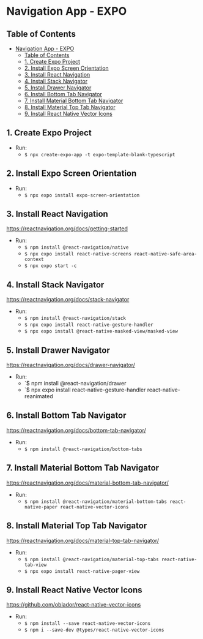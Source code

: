 # Navigation App - EXPO

## Table of Contents

- [Navigation App - EXPO](#navigation-app---expo)
  - [Table of Contents](#table-of-contents)
  - [1. Create Expo Project](#1-create-expo-project)
  - [2. Install Expo Screen Orientation](#2-install-expo-screen-orientation)
  - [3. Install React Navigation](#3-install-react-navigation)
  - [4. Install Stack Navigator](#4-install-stack-navigator)
  - [5. Install Drawer Navigator](#5-install-drawer-navigator)
  - [6. Install Bottom Tab Navigator](#6-install-bottom-tab-navigator)
  - [7. Install Material Bottom Tab Navigator](#7-install-material-bottom-tab-navigator)
  - [8. Install Material Top Tab Navigator](#8-install-material-top-tab-navigator)
  - [9. Install React Native Vector Icons](#9-install-react-native-vector-icons)

## 1. Create Expo Project

- Run:
  - `$ npx create-expo-app -t expo-template-blank-typescript`
 
## 2. Install Expo Screen Orientation

- Run:
  - `$ npx expo install expo-screen-orientation`

## 3. Install React Navigation

<https://reactnavigation.org/docs/getting-started>

- Run:
  - `$ npm install @react-navigation/native`
  - `$ npx expo install react-native-screens react-native-safe-area-context`
  - `$ npx expo start -c`

## 4. Install Stack Navigator

<https://reactnavigation.org/docs/stack-navigator>

- Run:
  - `$ npm install @react-navigation/stack`
  - `$ npx expo install react-native-gesture-handler`
  - `$ npx expo install @react-native-masked-view/masked-view`

## 5. Install Drawer Navigator

<https://reactnavigation.org/docs/drawer-navigator/>

- Run:
  - `$ npm install @react-navigation/drawer
  - `$ npx expo install react-native-gesture-handler react-native-reanimated

## 6. Install Bottom Tab Navigator

<https://reactnavigation.org/docs/bottom-tab-navigator/>

- Run:
  - `$ npm install @react-navigation/bottom-tabs`

## 7. Install Material Bottom Tab Navigator

<https://reactnavigation.org/docs/material-bottom-tab-navigator/>

- Run:
  - `$ npm install @react-navigation/material-bottom-tabs react-native-paper react-native-vector-icons`

## 8. Install Material Top Tab Navigator

<https://reactnavigation.org/docs/material-top-tab-navigator/>

- Run:
  - `$ npm install @react-navigation/material-top-tabs react-native-tab-view`
  - `$ npx expo install react-native-pager-view`

## 9. Install React Native Vector Icons

<https://github.com/oblador/react-native-vector-icons>

- Run:
  - `$ npm install --save react-native-vector-icons`
  - `$ npm i --save-dev @types/react-native-vector-icons`

